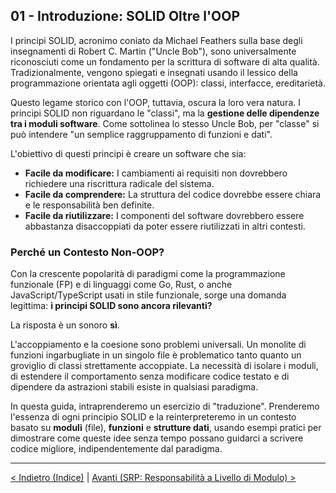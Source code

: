 ## 01 - Introduzione: SOLID Oltre l'OOP

I principi SOLID, acronimo coniato da Michael Feathers sulla base degli insegnamenti di Robert C. Martin ("Uncle Bob"), sono universalmente riconosciuti come un fondamento per la scrittura di software di alta qualità. Tradizionalmente, vengono spiegati e insegnati usando il lessico della programmazione orientata agli oggetti (OOP): classi, interfacce, ereditarietà.

Questo legame storico con l'OOP, tuttavia, oscura la loro vera natura. I principi SOLID non riguardano le "classi", ma la **gestione delle dipendenze tra i moduli software**. Come sottolinea lo stesso Uncle Bob, per "classe" si può intendere "un semplice raggruppamento di funzioni e dati".

L'obiettivo di questi principi è creare un software che sia:

*   **Facile da modificare:** I cambiamenti ai requisiti non dovrebbero richiedere una riscrittura radicale del sistema.
*   **Facile da comprendere:** La struttura del codice dovrebbe essere chiara e le responsabilità ben definite.
*   **Facile da riutilizzare:** I componenti del software dovrebbero essere abbastanza disaccoppiati da poter essere riutilizzati in altri contesti.

### Perché un Contesto Non-OOP?

Con la crescente popolarità di paradigmi come la programmazione funzionale (FP) e di linguaggi come Go, Rust, o anche JavaScript/TypeScript usati in stile funzionale, sorge una domanda legittima: **i principi SOLID sono ancora rilevanti?**

La risposta è un sonoro **sì**.

L'accoppiamento e la coesione sono problemi universali. Un monolite di funzioni ingarbugliate in un singolo file è problematico tanto quanto un groviglio di classi strettamente accoppiate. La necessità di isolare i moduli, di estendere il comportamento senza modificare codice testato e di dipendere da astrazioni stabili esiste in qualsiasi paradigma.

In questa guida, intraprenderemo un esercizio di "traduzione". Prenderemo l'essenza di ogni principio SOLID e la reinterpreteremo in un contesto basato su **moduli** (file), **funzioni** e **strutture dati**, usando esempi pratici per dimostrare come queste idee senza tempo possano guidarci a scrivere codice migliore, indipendentemente dal paradigma.

---

[< Indietro (Indice)](./index.md) | [Avanti (SRP: Responsabilità a Livello di Modulo) >](./02-srp-responsabilita-a-livello-di-modulo.md)
